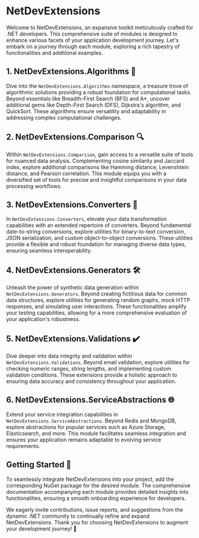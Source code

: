 # NetDevExtensions

Welcome to NetDevExtensions, an expansive toolkit meticulously crafted for .NET developers. This comprehensive suite of modules is designed to enhance various facets of your application development journey. Let's embark on a journey through each module, exploring a rich tapestry of functionalities and additional examples.

## 1. NetDevExtensions.Algorithms 🧠

Dive into the `NetDevExtensions.Algorithms` namespace, a treasure trove of algorithmic solutions providing a robust foundation for computational tasks. Beyond essentials like Breadth-First Search (BFS) and A*, uncover additional gems like Depth-First Search (DFS), Dijkstra's algorithm, and QuickSort. These algorithms ensure versatility and adaptability in addressing complex computational challenges.

## 2. NetDevExtensions.Comparison 🔍

Within `NetDevExtensions.Comparison`, gain access to a versatile suite of tools for nuanced data analysis. Complementing cosine similarity and Jaccard index, explore additional comparisons like Hamming distance, Levenshtein distance, and Pearson correlation. This module equips you with a diversified set of tools for precise and insightful comparisons in your data processing workflows.

## 3. NetDevExtensions.Converters 🔄

In `NetDevExtensions.Converters`, elevate your data transformation capabilities with an extended repertoire of converters. Beyond fundamental date-to-string conversions, explore utilities for binary-to-text conversion, JSON serialization, and custom object-to-object conversions. These utilities provide a flexible and robust foundation for managing diverse data types, ensuring seamless interoperability.

## 4. NetDevExtensions.Generators 🛠️

Unleash the power of synthetic data generation within `NetDevExtensions.Generators`. Beyond creating fictitious data for common data structures, explore utilities for generating random graphs, mock HTTP responses, and simulating user interactions. These functionalities amplify your testing capabilities, allowing for a more comprehensive evaluation of your application's robustness.

## 5. NetDevExtensions.Validations ✔️

Dive deeper into data integrity and validation within `NetDevExtensions.Validations`. Beyond email validation, explore utilities for checking numeric ranges, string lengths, and implementing custom validation conditions. These extensions provide a holistic approach to ensuring data accuracy and consistency throughout your application.

## 6. NetDevExtensions.ServiceAbstractions 🌐

Extend your service integration capabilities in `NetDevExtensions.ServiceAbstractions`. Beyond Redis and MongoDB, explore abstractions for popular services such as Azure Storage, Elasticsearch, and more. This module facilitates seamless integration and ensures your application remains adaptable to evolving service requirements.

## Getting Started 🚀

To seamlessly integrate NetDevExtensions into your project, add the corresponding NuGet package for the desired module. The comprehensive documentation accompanying each module provides detailed insights into functionalities, ensuring a smooth onboarding experience for developers.

We eagerly invite contributions, issue reports, and suggestions from the dynamic .NET community to continually refine and expand NetDevExtensions. Thank you for choosing NetDevExtensions to augment your development journey! 🙌
